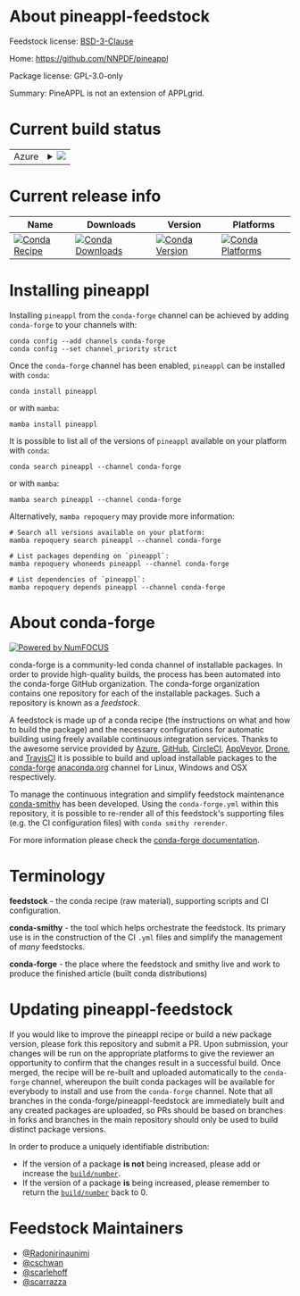 About pineappl-feedstock
========================

Feedstock license: [BSD-3-Clause](https://github.com/conda-forge/pineappl-feedstock/blob/main/LICENSE.txt)

Home: https://github.com/NNPDF/pineappl

Package license: GPL-3.0-only

Summary: PineAPPL is not an extension of APPLgrid.

Current build status
====================


<table>
    
  <tr>
    <td>Azure</td>
    <td>
      <details>
        <summary>
          <a href="https://dev.azure.com/conda-forge/feedstock-builds/_build/latest?definitionId=10537&branchName=main">
            <img src="https://dev.azure.com/conda-forge/feedstock-builds/_apis/build/status/pineappl-feedstock?branchName=main">
          </a>
        </summary>
        <table>
          <thead><tr><th>Variant</th><th>Status</th></tr></thead>
          <tbody><tr>
              <td>linux_64_python3.10.____cpython</td>
              <td>
                <a href="https://dev.azure.com/conda-forge/feedstock-builds/_build/latest?definitionId=10537&branchName=main">
                  <img src="https://dev.azure.com/conda-forge/feedstock-builds/_apis/build/status/pineappl-feedstock?branchName=main&jobName=linux&configuration=linux%20linux_64_python3.10.____cpython" alt="variant">
                </a>
              </td>
            </tr><tr>
              <td>linux_64_python3.11.____cpython</td>
              <td>
                <a href="https://dev.azure.com/conda-forge/feedstock-builds/_build/latest?definitionId=10537&branchName=main">
                  <img src="https://dev.azure.com/conda-forge/feedstock-builds/_apis/build/status/pineappl-feedstock?branchName=main&jobName=linux&configuration=linux%20linux_64_python3.11.____cpython" alt="variant">
                </a>
              </td>
            </tr><tr>
              <td>linux_64_python3.12.____cpython</td>
              <td>
                <a href="https://dev.azure.com/conda-forge/feedstock-builds/_build/latest?definitionId=10537&branchName=main">
                  <img src="https://dev.azure.com/conda-forge/feedstock-builds/_apis/build/status/pineappl-feedstock?branchName=main&jobName=linux&configuration=linux%20linux_64_python3.12.____cpython" alt="variant">
                </a>
              </td>
            </tr><tr>
              <td>linux_64_python3.9.____cpython</td>
              <td>
                <a href="https://dev.azure.com/conda-forge/feedstock-builds/_build/latest?definitionId=10537&branchName=main">
                  <img src="https://dev.azure.com/conda-forge/feedstock-builds/_apis/build/status/pineappl-feedstock?branchName=main&jobName=linux&configuration=linux%20linux_64_python3.9.____cpython" alt="variant">
                </a>
              </td>
            </tr><tr>
              <td>osx_64_python3.10.____cpython</td>
              <td>
                <a href="https://dev.azure.com/conda-forge/feedstock-builds/_build/latest?definitionId=10537&branchName=main">
                  <img src="https://dev.azure.com/conda-forge/feedstock-builds/_apis/build/status/pineappl-feedstock?branchName=main&jobName=osx&configuration=osx%20osx_64_python3.10.____cpython" alt="variant">
                </a>
              </td>
            </tr><tr>
              <td>osx_64_python3.11.____cpython</td>
              <td>
                <a href="https://dev.azure.com/conda-forge/feedstock-builds/_build/latest?definitionId=10537&branchName=main">
                  <img src="https://dev.azure.com/conda-forge/feedstock-builds/_apis/build/status/pineappl-feedstock?branchName=main&jobName=osx&configuration=osx%20osx_64_python3.11.____cpython" alt="variant">
                </a>
              </td>
            </tr><tr>
              <td>osx_64_python3.12.____cpython</td>
              <td>
                <a href="https://dev.azure.com/conda-forge/feedstock-builds/_build/latest?definitionId=10537&branchName=main">
                  <img src="https://dev.azure.com/conda-forge/feedstock-builds/_apis/build/status/pineappl-feedstock?branchName=main&jobName=osx&configuration=osx%20osx_64_python3.12.____cpython" alt="variant">
                </a>
              </td>
            </tr><tr>
              <td>osx_64_python3.9.____cpython</td>
              <td>
                <a href="https://dev.azure.com/conda-forge/feedstock-builds/_build/latest?definitionId=10537&branchName=main">
                  <img src="https://dev.azure.com/conda-forge/feedstock-builds/_apis/build/status/pineappl-feedstock?branchName=main&jobName=osx&configuration=osx%20osx_64_python3.9.____cpython" alt="variant">
                </a>
              </td>
            </tr><tr>
              <td>osx_arm64_python3.10.____cpython</td>
              <td>
                <a href="https://dev.azure.com/conda-forge/feedstock-builds/_build/latest?definitionId=10537&branchName=main">
                  <img src="https://dev.azure.com/conda-forge/feedstock-builds/_apis/build/status/pineappl-feedstock?branchName=main&jobName=osx&configuration=osx%20osx_arm64_python3.10.____cpython" alt="variant">
                </a>
              </td>
            </tr><tr>
              <td>osx_arm64_python3.11.____cpython</td>
              <td>
                <a href="https://dev.azure.com/conda-forge/feedstock-builds/_build/latest?definitionId=10537&branchName=main">
                  <img src="https://dev.azure.com/conda-forge/feedstock-builds/_apis/build/status/pineappl-feedstock?branchName=main&jobName=osx&configuration=osx%20osx_arm64_python3.11.____cpython" alt="variant">
                </a>
              </td>
            </tr><tr>
              <td>osx_arm64_python3.12.____cpython</td>
              <td>
                <a href="https://dev.azure.com/conda-forge/feedstock-builds/_build/latest?definitionId=10537&branchName=main">
                  <img src="https://dev.azure.com/conda-forge/feedstock-builds/_apis/build/status/pineappl-feedstock?branchName=main&jobName=osx&configuration=osx%20osx_arm64_python3.12.____cpython" alt="variant">
                </a>
              </td>
            </tr><tr>
              <td>osx_arm64_python3.9.____cpython</td>
              <td>
                <a href="https://dev.azure.com/conda-forge/feedstock-builds/_build/latest?definitionId=10537&branchName=main">
                  <img src="https://dev.azure.com/conda-forge/feedstock-builds/_apis/build/status/pineappl-feedstock?branchName=main&jobName=osx&configuration=osx%20osx_arm64_python3.9.____cpython" alt="variant">
                </a>
              </td>
            </tr><tr>
              <td>win_64_python3.10.____cpython</td>
              <td>
                <a href="https://dev.azure.com/conda-forge/feedstock-builds/_build/latest?definitionId=10537&branchName=main">
                  <img src="https://dev.azure.com/conda-forge/feedstock-builds/_apis/build/status/pineappl-feedstock?branchName=main&jobName=win&configuration=win%20win_64_python3.10.____cpython" alt="variant">
                </a>
              </td>
            </tr><tr>
              <td>win_64_python3.11.____cpython</td>
              <td>
                <a href="https://dev.azure.com/conda-forge/feedstock-builds/_build/latest?definitionId=10537&branchName=main">
                  <img src="https://dev.azure.com/conda-forge/feedstock-builds/_apis/build/status/pineappl-feedstock?branchName=main&jobName=win&configuration=win%20win_64_python3.11.____cpython" alt="variant">
                </a>
              </td>
            </tr><tr>
              <td>win_64_python3.12.____cpython</td>
              <td>
                <a href="https://dev.azure.com/conda-forge/feedstock-builds/_build/latest?definitionId=10537&branchName=main">
                  <img src="https://dev.azure.com/conda-forge/feedstock-builds/_apis/build/status/pineappl-feedstock?branchName=main&jobName=win&configuration=win%20win_64_python3.12.____cpython" alt="variant">
                </a>
              </td>
            </tr><tr>
              <td>win_64_python3.9.____cpython</td>
              <td>
                <a href="https://dev.azure.com/conda-forge/feedstock-builds/_build/latest?definitionId=10537&branchName=main">
                  <img src="https://dev.azure.com/conda-forge/feedstock-builds/_apis/build/status/pineappl-feedstock?branchName=main&jobName=win&configuration=win%20win_64_python3.9.____cpython" alt="variant">
                </a>
              </td>
            </tr>
          </tbody>
        </table>
      </details>
    </td>
  </tr>
</table>

Current release info
====================

| Name | Downloads | Version | Platforms |
| --- | --- | --- | --- |
| [![Conda Recipe](https://img.shields.io/badge/recipe-pineappl-green.svg)](https://anaconda.org/conda-forge/pineappl) | [![Conda Downloads](https://img.shields.io/conda/dn/conda-forge/pineappl.svg)](https://anaconda.org/conda-forge/pineappl) | [![Conda Version](https://img.shields.io/conda/vn/conda-forge/pineappl.svg)](https://anaconda.org/conda-forge/pineappl) | [![Conda Platforms](https://img.shields.io/conda/pn/conda-forge/pineappl.svg)](https://anaconda.org/conda-forge/pineappl) |

Installing pineappl
===================

Installing `pineappl` from the `conda-forge` channel can be achieved by adding `conda-forge` to your channels with:

```
conda config --add channels conda-forge
conda config --set channel_priority strict
```

Once the `conda-forge` channel has been enabled, `pineappl` can be installed with `conda`:

```
conda install pineappl
```

or with `mamba`:

```
mamba install pineappl
```

It is possible to list all of the versions of `pineappl` available on your platform with `conda`:

```
conda search pineappl --channel conda-forge
```

or with `mamba`:

```
mamba search pineappl --channel conda-forge
```

Alternatively, `mamba repoquery` may provide more information:

```
# Search all versions available on your platform:
mamba repoquery search pineappl --channel conda-forge

# List packages depending on `pineappl`:
mamba repoquery whoneeds pineappl --channel conda-forge

# List dependencies of `pineappl`:
mamba repoquery depends pineappl --channel conda-forge
```


About conda-forge
=================

[![Powered by
NumFOCUS](https://img.shields.io/badge/powered%20by-NumFOCUS-orange.svg?style=flat&colorA=E1523D&colorB=007D8A)](https://numfocus.org)

conda-forge is a community-led conda channel of installable packages.
In order to provide high-quality builds, the process has been automated into the
conda-forge GitHub organization. The conda-forge organization contains one repository
for each of the installable packages. Such a repository is known as a *feedstock*.

A feedstock is made up of a conda recipe (the instructions on what and how to build
the package) and the necessary configurations for automatic building using freely
available continuous integration services. Thanks to the awesome service provided by
[Azure](https://azure.microsoft.com/en-us/services/devops/), [GitHub](https://github.com/),
[CircleCI](https://circleci.com/), [AppVeyor](https://www.appveyor.com/),
[Drone](https://cloud.drone.io/welcome), and [TravisCI](https://travis-ci.com/)
it is possible to build and upload installable packages to the
[conda-forge](https://anaconda.org/conda-forge) [anaconda.org](https://anaconda.org/)
channel for Linux, Windows and OSX respectively.

To manage the continuous integration and simplify feedstock maintenance
[conda-smithy](https://github.com/conda-forge/conda-smithy) has been developed.
Using the ``conda-forge.yml`` within this repository, it is possible to re-render all of
this feedstock's supporting files (e.g. the CI configuration files) with ``conda smithy rerender``.

For more information please check the [conda-forge documentation](https://conda-forge.org/docs/).

Terminology
===========

**feedstock** - the conda recipe (raw material), supporting scripts and CI configuration.

**conda-smithy** - the tool which helps orchestrate the feedstock.
                   Its primary use is in the construction of the CI ``.yml`` files
                   and simplify the management of *many* feedstocks.

**conda-forge** - the place where the feedstock and smithy live and work to
                  produce the finished article (built conda distributions)


Updating pineappl-feedstock
===========================

If you would like to improve the pineappl recipe or build a new
package version, please fork this repository and submit a PR. Upon submission,
your changes will be run on the appropriate platforms to give the reviewer an
opportunity to confirm that the changes result in a successful build. Once
merged, the recipe will be re-built and uploaded automatically to the
`conda-forge` channel, whereupon the built conda packages will be available for
everybody to install and use from the `conda-forge` channel.
Note that all branches in the conda-forge/pineappl-feedstock are
immediately built and any created packages are uploaded, so PRs should be based
on branches in forks and branches in the main repository should only be used to
build distinct package versions.

In order to produce a uniquely identifiable distribution:
 * If the version of a package **is not** being increased, please add or increase
   the [``build/number``](https://docs.conda.io/projects/conda-build/en/latest/resources/define-metadata.html#build-number-and-string).
 * If the version of a package **is** being increased, please remember to return
   the [``build/number``](https://docs.conda.io/projects/conda-build/en/latest/resources/define-metadata.html#build-number-and-string)
   back to 0.

Feedstock Maintainers
=====================

* [@Radonirinaunimi](https://github.com/Radonirinaunimi/)
* [@cschwan](https://github.com/cschwan/)
* [@scarlehoff](https://github.com/scarlehoff/)
* [@scarrazza](https://github.com/scarrazza/)

